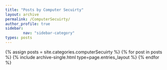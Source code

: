 ```yaml
---
title: "Posts by Computer Secuirty"
layout: archive
permalink: /ComputerSecuirty/
author_profile: true
sidebar:                 
        nav: "sidebar-category"
types: posts
---
```


{% assign posts = site.categories.computerSecuirty %}
{% for post in posts %} {% include archive-single.html type=page.entries_layout %} {% endfor %}

